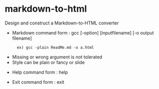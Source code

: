 # markdown-to-html
Design and construct a Markdown-to-HTML converter

* Markdown command form : gcc [-option] [inputfilename] [-o output filename] 

        ex) gcc -plain ReadMe.md -o a.html
  
- Missing or wrong argument is not tolerated
- Style can be plain or fancy or slide
  
* Help command form : help       

* Exit command form : exit
  
